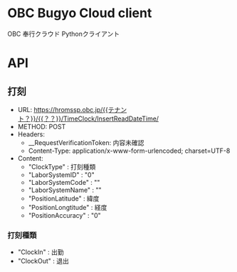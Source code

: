 # OBC Bugyo Cloud client

OBC 奉行クラウド Pythonクライアント

# API

## 打刻

* URL: https://hromssp.obc.jp/{{テナント？}}/{{？？}}/TimeClock/InsertReadDateTime/
* METHOD: POST
* Headers:
  * __RequestVerificationToken: 内容未確認
  * Content-Type: application/x-www-form-urlencoded; charset=UTF-8
* Content:
  * "ClockType" : 打刻種類
  * "LaborSystemID" : "0"
  * "LaborSystemCode" : ""
  * "LaborSystemName" : ""
  * "PositionLatitude" : 緯度
  * "PositionLongtitude" : 経度
  * "PositionAccuracy" : "0"

### 打刻種類

* "ClockIn" : 出勤
* "ClockOut" : 退出

